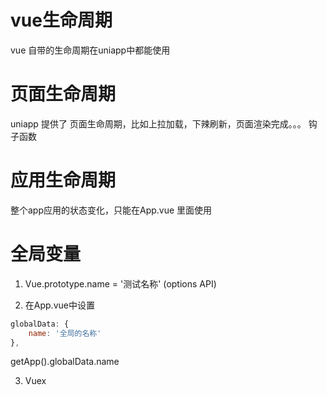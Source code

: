 # vue生命周期
vue 自带的生命周期在uniapp中都能使用


# 页面生命周期
uniapp 提供了 页面生命周期，比如上拉加载，下辣刷新，页面渲染完成。。。 钩子函数


# 应用生命周期
整个app应用的状态变化，只能在App.vue 里面使用


# 全局变量
1. Vue.prototype.name = '测试名称'   (options API)

2. 在App.vue中设置 
```javascript
globalData: {
	name: '全局的名称'
},
```
getApp().globalData.name

3. Vuex


